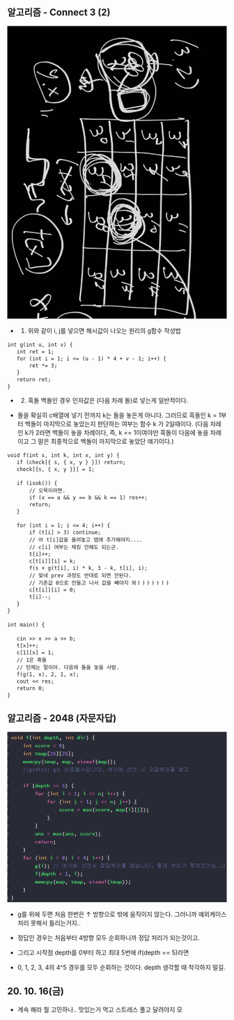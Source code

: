 ## 알고리즘 - Connect 3 (2)

 ![Alt text](./img/img_201016.jpg)

 - 1. 위와 같이 i, j를 넣으면 해시값이 나오는 원리의 g함수 작성법

 ```
 int g(int u, int v) {
	int ret = 1;
	for (int i = 1; i <= (u - 1) * 4 + v - 1; i++) {
		ret *= 3;
	}
	return ret;
}
```

 - 2. 흑돌 백돌인 경우 인자값은 (다음 차례 돌)로 넣는게 일반적이다.

 - 돌을 확실히 c배열에 넣기 전까지 k는 돌을 놓은게 아니다. 그러므로 흑돌인 k = 1부터 백돌이 마지막으로 놓았는지 판단하는 여부는 함수 k 가 2일때이다. (다음 차례인 k가 2라면 백돌이 놓을 차례이다, 즉, k == 1이여야만 흑돌이 다음에 놓을 차례이고 그 말은 최종적으로 백돌이 마지막으로 놓았단 얘기이다.)

 ```
 void f(int s, int k, int x, int y) {
	if (check[{ s, { x, y } }]) return;
	check[{s, { x, y }}] = 1;

	if (isok()) {
		// 오목이라면.
		if (x == a && y == b && k == 1) res++;
		return;
	}
	
	for (int i = 1; i <= 4; i++) {
		if (t[i] > 3) continue;
		// 아 t[i]값을 올려놓고 맵에 추가해야지....
		// c[i] 여부는 체킹 안해도 되는군.
		t[i]++;
		c[t[i]][i] = k;
		f(s + g(t[i], i) * k, 3 - k, t[i], i);
		// 맞네 prev 과정도 반대로 되면 안된다.
		// 기존값 0으로 만들고 나서 값을 빼야지 와ㅏㅏㅏㅏㅏㅏㅏ
		c[t[i]][i] = 0;
		t[i]--;
	}
}

int main() {
	
	cin >> x >> a >> b;
	t[x]++;
	c[1][x] = 1;
	// 1은 흑돌
	// 턴제는 말이야. 다음에 돌을 놓을 사람.
	f(g(1, x), 2, 1, x);
	cout << res;
	return 0;
}
```

## 알고리즘 - 2048 (자문자답)

![Alt text](./img/img_201016.png)

- g를 위에 두면 처음 한번은 ↑ 방향으로 밖에 움직이지 않는다. 그러니까 예외케이스 처리 못해서 틀리는거지..

- 정답인 경우는 처음부터 4방향 모두 순회하니까 정답 처리가 되는것이고.

- 그리고 시작점 depth를 0부터 하고 최대 5번에 if(depth == 5)라면

- 0, 1, 2, 3, 4의 4^5 경우를 모두 순회하는 것이다. depth 생각할 때 착각하지 말길.

## 20. 10. 16(금)

 - 계속 해라 뭘 고민하나.. 맛있는거 먹고 스트레스 풀고 달려야지 모

